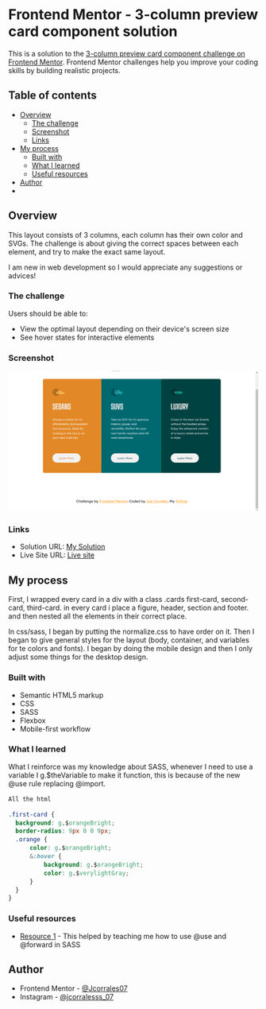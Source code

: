 # Frontend Mentor - 3-column preview card component solution

This is a solution to the [3-column preview card component challenge on Frontend Mentor](https://www.frontendmentor.io/challenges/3column-preview-card-component-pH92eAR2-). Frontend Mentor challenges help you improve your coding skills by building realistic projects. 

## Table of contents

- [Overview](#overview)
  - [The challenge](#the-challenge)
  - [Screenshot](#screenshot)
  - [Links](#links)
- [My process](#my-process)
  - [Built with](#built-with)
  - [What I learned](#what-i-learned)
  - [Useful resources](#useful-resources)
- [Author](#author)
- 
## Overview

This layout consists of 3 columns, each column has their own color and SVGs. The challenge is about giving the correct spaces between each element, and try to make the exact same layout. 

I am new in web development so I would appreciate any suggestions or advices!

### The challenge

Users should be able to:

- View the optimal layout depending on their device's screen size
- See hover states for interactive elements

### Screenshot

![](images/3columnlayout.png)


### Links

- Solution URL: [My Solution](https://www.frontendmentor.io/solutions/moblie-first-html-css-and-sass-PxUkQkKJU)
- Live Site URL: [Live site](https://jcorrales07.github.io/3-card-preview/)

## My process

First, I wrapped every card in a div with a class .cards first-card, second-card, third-card. in every card i place a figure, header, section and footer. and then nested all the elements in their correct place.

In css/sass, I began by putting the normalize.css to have order on it. Then I began to give general styles for the layout (body, container, and variables for te colors and fonts). I began by doing the mobile design and then I only adjust some things for the desktop design.

### Built with

- Semantic HTML5 markup
- CSS
- SASS
- Flexbox
- Mobile-first workflow

### What I learned

What I reinforce was my knowledge about SASS, whenever I need to use a variable I g.$theVariable to make it function, this is because of the new @use rule replacing @import.

```html
All the html
```
```css
.first-card {
  background: g.$orangeBright;
  border-radius: 9px 0 0 9px; 
  .orange {
      color: g.$orangeBright;
      &:hover {
          background: g.$orangeBright;
          color: g.$verylightGray;
      }
  }
}
```


### Useful resources

- [Resource 1](https://www.studytonight.com/sass/sass-use-atrule) - This helped by teaching me how to use @use and @forward in SASS 

## Author

- Frontend Mentor - [@Jcorrales07](https://www.frontendmentor.io/profile/Jcorrales07)
- Instagram - [@jcorralesss_07](https://www.instagram.com/jcorralesss_07/)


